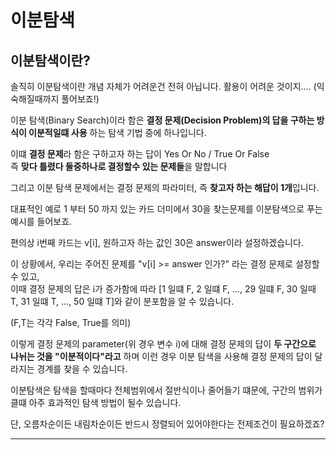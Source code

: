 # 이분탐색

## 이분탐색이란?

솔직히 이분탐색이란 개념 자체가 어려운건 전혀 아닙니다. 활용이 어려운 것이지.... (익숙해질때까지 풀어보죠!) 

이분 탐색(Binary Search)이라 함은 **결정 문제(Decision Problem)의 답을 구하는 방식이 이분적일떄 사용** 하는
탐색 기법 중에 하나입니다.

이떄 **결정 문제**라 함은 구하고자 하는 답이 Yes Or No / True Or False </br> 즉 **맞다 틀렸다 둘중하나로 결정할수 있는 
문제들**을 말합니다

그리고 이분 탐색 문제에서는 결정 문제의 파라미터, 즉 **찾고자 하는 해답이 1개**입니다.

대표적인 예로 1 부터 50 까지 있는 카드 더미에서 30을 찾는문제를 이분탐색으로 푸는 예시를 들어보죠.

편의상 i번째 카드는 v[i], 원하고자 하는 값인 30은 answer이라 설정하겠습니다.

이 상황에서, 우리는 주어진 문제를  "v[i] >= answer 인가?" 라는 결정 문제로 설정할 수 있고,</br>
이때 결정 문제의 답은 i가 증가함에 따라 [1 일떄 F, 2 일떄 F, ..., 29 일떄 F, 30 일때 T, 31 일떄  T, ..., 50 일떄 T]와 같이 분포함을 알 수 있습니다.

(F,T는 각각 False, True를 의미) 

이렇게 결정 문제의 parameter(위 경우 변수 i)에 대해 결정 문제의 답이 **두 구간으로 나뉘는 것을 "이분적이다"라고** 하며 이런 경우 이분 탐색을 사용해 결정 문제의 답이 달라지는 경계를 찾을 수 있습니다.

이분탐색은 탐색을 할때마다 전체범위에서 절반식이나 줄어들기 떄문에, 구간의 범위가 클떄 아주 효과적인 탐색 방법이 될수 있습니다.

단, 오름차순이든 내림차순이든 반드시 정렬되어 있어야한다는 전제조건이 필요하겠죠?

---